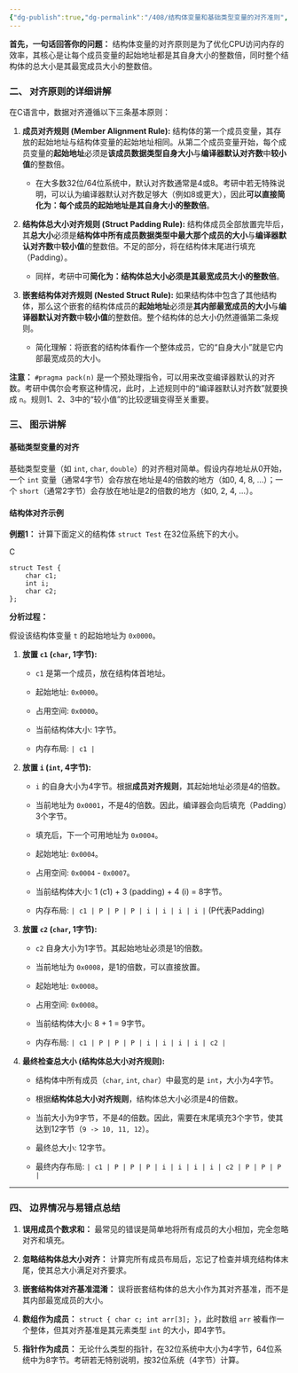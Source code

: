 ```yaml
---
{"dg-publish":true,"dg-permalink":"/408/结构体变量和基础类型变量的对齐准则","permalink":"/408/结构体变量和基础类型变量的对齐准则/","dgShowBacklinks":true,"dgShowLocalGraph":true,"dgShowInlineTitle":true}
---
```


**首先，一句话回答你的问题：** 结构体变量的对齐原则是为了优化CPU访问内存的效率，其核心是让每个成员变量的起始地址都是其自身大小的整数倍，同时整个结构体的总大小是其最宽成员大小的整数倍。

### 二、 对齐原则的详细讲解

在C语言中，数据对齐遵循以下三条基本原则：

1. **成员对齐规则 (Member Alignment Rule):** 结构体的第一个成员变量，其存放的起始地址与结构体变量的起始地址相同。从第二个成员变量开始，每个成员变量的**起始地址**必须是**该成员数据类型自身大小**与**编译器默认对齐数**中**较小值**的整数倍。
    
    - 在大多数32位/64位系统中，默认对齐数通常是4或8。考研中若无特殊说明，可以认为编译器默认对齐数足够大（例如8或更大），因此**可以直接简化为：每个成员的起始地址是其自身大小的整数倍**。
        
2. **结构体总大小对齐规则 (Struct Padding Rule):** 结构体成员全部放置完毕后，其**总大小**必须是**结构体中所有成员数据类型中最大那个成员的大小**与**编译器默认对齐数**中**较小值**的整数倍。不足的部分，将在结构体末尾进行填充（Padding）。
    
    - 同样，考研中可**简化为：结构体总大小必须是其最宽成员大小的整数倍**。
        
3. **嵌套结构体对齐规则 (Nested Struct Rule):** 如果结构体中包含了其他结构体，那么这个嵌套的结构体成员的**起始地址**必须是**其内部最宽成员的大小**与**编译器默认对齐数**中**较小值**的整数倍。整个结构体的总大小仍然遵循第二条规则。
    
    - 简化理解：将嵌套的结构体看作一个整体成员，它的“自身大小”就是它内部最宽成员的大小。
        

**注意：** `#pragma pack(n)` 是一个预处理指令，可以用来改变编译器默认的对齐数。考研中偶尔会考察这种情况，此时，上述规则中的“编译器默认对齐数”就要换成 `n`。规则1、2、3中的“较小值”的比较逻辑变得至关重要。

### 三、 图示讲解

#### 基础类型变量的对齐

基础类型变量（如 `int`, `char`, `double`）的对齐相对简单。假设内存地址从0开始，一个 `int` 变量（通常4字节）会存放在地址是4的倍数的地方（如0, 4, 8, ...）；一个 `short`（通常2字节）会存放在地址是2的倍数的地方（如0, 2, 4, ...）。

#### 结构体对齐示例

**例题1：** 计算下面定义的结构体 `struct Test` 在32位系统下的大小。

C

```
struct Test {
    char c1;
    int i;
    char c2;
};
```

**分析过程：**

假设该结构体变量 `t` 的起始地址为 `0x0000`。

1. **放置 `c1` (`char`, 1字节):**
    
    - `c1` 是第一个成员，放在结构体首地址。
        
    - 起始地址: `0x0000`。
        
    - 占用空间: `0x0000`。
        
    - 当前结构体大小: 1字节。
        
    - 内存布局: `| c1 |`
        
2. **放置 `i` (`int`, 4字节):**
    
    - `i` 的自身大小为4字节。根据**成员对齐规则**，其起始地址必须是4的倍数。
        
    - 当前地址为 `0x0001`，不是4的倍数。因此，编译器会向后填充（Padding）3个字节。
        
    - 填充后，下一个可用地址为 `0x0004`。
        
    - 起始地址: `0x0004`。
        
    - 占用空间: `0x0004` - `0x0007`。
        
    - 当前结构体大小: 1 (c1) + 3 (padding) + 4 (i) = 8字节。
        
    - 内存布局: `| c1 | P | P | P | i | i | i | i |` (P代表Padding)
        
3. **放置 `c2` (`char`, 1字节):**
    
    - `c2` 自身大小为1字节。其起始地址必须是1的倍数。
        
    - 当前地址为 `0x0008`，是1的倍数，可以直接放置。
        
    - 起始地址: `0x0008`。
        
    - 占用空间: `0x0008`。
        
    - 当前结构体大小: 8 + 1 = 9字节。
        
    - 内存布局: `| c1 | P | P | P | i | i | i | i | c2 |`
        
4. **最终检查总大小 (结构体总大小对齐规则):**
    
    - 结构体中所有成员（`char`, `int`, `char`）中最宽的是 `int`，大小为4字节。
        
    - 根据**结构体总大小对齐规则**，结构体总大小必须是4的倍数。
        
    - 当前大小为9字节，不是4的倍数。因此，需要在末尾填充3个字节，使其达到12字节（`9 -> 10, 11, 12`）。
        
    - 最终总大小: 12字节。
        
    - 最终内存布局: `| c1 | P | P | P | i | i | i | i | c2 | P | P | P |`
        

---

### 四、 边界情况与易错点总结

1. **误用成员个数求和：** 最常见的错误是简单地将所有成员的大小相加，完全忽略对齐和填充。
    
2. **忽略结构体总大小对齐：** 计算完所有成员布局后，忘记了检查并填充结构体末尾，使其总大小满足对齐要求。
    
3. **嵌套结构体对齐基准混淆：** 误将嵌套结构体的总大小作为其对齐基准，而不是其内部最宽成员的大小。
    
4. **数组作为成员：** `struct { char c; int arr[3]; }`，此时数组 `arr` 被看作一个整体，但其对齐基准是其元素类型 `int` 的大小，即4字节。
    
5. **指针作为成员：** 无论什么类型的指针，在32位系统中大小为4字节，64位系统中为8字节。考研若无特别说明，按32位系统（4字节）计算。
